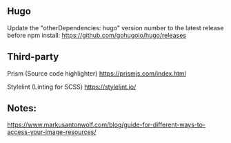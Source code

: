 ## Hugo

Update the "otherDependencies: hugo" version number to the latest release before npm install:
https://github.com/gohugoio/hugo/releases

## Third-party

Prism (Source code highlighter)
https://prismjs.com/index.html

Stylelint (Linting for SCSS)
https://stylelint.io/

## Notes:

https://www.markusantonwolf.com/blog/guide-for-different-ways-to-access-your-image-resources/
